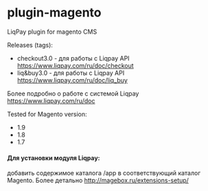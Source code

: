 plugin-magento
=============

LiqPay plugin for magento CMS

Releases (tags):
- checkout3.0 - для работы с Liqpay API https://www.liqpay.com/ru/doc/checkout
- liq&buy3.0 - для работы с Liqpay API https://www.liqpay.com/ru/doc/liq_buy

Более подробно о работе с системой Liqpay https://www.liqpay.com/ru/doc

Tested for Magento version:
- 1.9 
- 1.8
- 1.7

#### Для установки модуля Liqpay:
добавить содержимое каталога /app в соответствующий каталог Magento. 
Более детально http://magebox.ru/extensions-setup/



